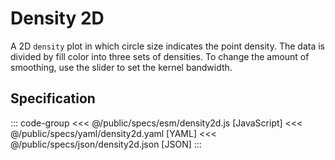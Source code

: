 <script setup>
  import { coordinator } from '@uwdata/vgplot';
  coordinator().clear();
</script>

# Density 2D

A 2D `density` plot in which circle size indicates the point density. The data is divided by fill color into three sets of densities. To change the amount of smoothing, use the slider to set the kernel bandwidth.

<Example spec="/specs/yaml/density2d.yaml" />

## Specification

::: code-group
<<< @/public/specs/esm/density2d.js [JavaScript]
<<< @/public/specs/yaml/density2d.yaml [YAML]
<<< @/public/specs/json/density2d.json [JSON]
:::
